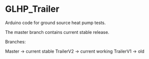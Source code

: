 GLHP_Trailer
============
Arduino code for ground source heat pump tests.

The master branch contains current stable release.

Branches:

Master -> current stable
    TrailerV2 -> current working
    TrailerV1 -> old